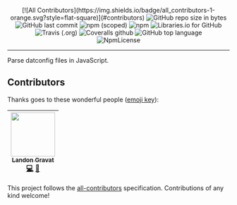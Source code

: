 <p align=center>
[![All Contributors](https://img.shields.io/badge/all_contributors-1-orange.svg?style=flat-square)](#contributors)
    <img src="https://img.shields.io/github/repo-size/MyRPC/datconfig.svg?style=flat-square" alt="GitHub repo size in bytes">
    <img src="https://img.shields.io/github/last-commit/MyRPC/datconfig.svg?style=flat-square" alt="GitHub last commit">
    <img src="https://img.shields.io/npm/v/datconfig-parser.svg?style=flat-square" alt="npm (scoped)">
    <img src="https://img.shields.io/npm/dw/datconfig-parser.svg?style=flat-square" alt="npm">
    <img src="https://img.shields.io/librariesio/github/MyRPC/datconfig.svg?style=flat-square" alt="Libraries.io for GitHub">
    <img src="https://img.shields.io/travis/com/MyRPC/datconfig.svg?style=flat-square" alt="Travis (.org)">
    <img src="https://img.shields.io/coveralls/github/MyRPC/datconfig.svg?style=flat-square" alt="Coveralls github">
    <img src="https://img.shields.io/github/languages/top/MyRPC/datconfig.svg?style=flat-square" alt="GitHub top language"><br>
    <img src="https://img.shields.io/npm/l/datconfig-parser.svg?style=flat-square" alt="NpmLicense">
</p>

---

Parse datconfig files in JavaScript.

## Contributors

Thanks goes to these wonderful people ([emoji key](https://github.com/kentcdodds/all-contributors#emoji-key)):

<!-- ALL-CONTRIBUTORS-LIST:START - Do not remove or modify this section -->
<!-- prettier-ignore -->
| [<img src="https://avatars1.githubusercontent.com/u/45880278?v=4" width="100px;"/><br /><sub><b>Landon Gravat</b></sub>](https://railrunner16.me/)<br />[💻](https://github.com/MyRPC/datconfig/commits?author=RailRunner166 "Code") [📖](https://github.com/MyRPC/datconfig/commits?author=RailRunner166 "Documentation") |
| :---: |
<!-- ALL-CONTRIBUTORS-LIST:END -->

This project follows the [all-contributors](https://github.com/kentcdodds/all-contributors) specification. Contributions of any kind welcome!